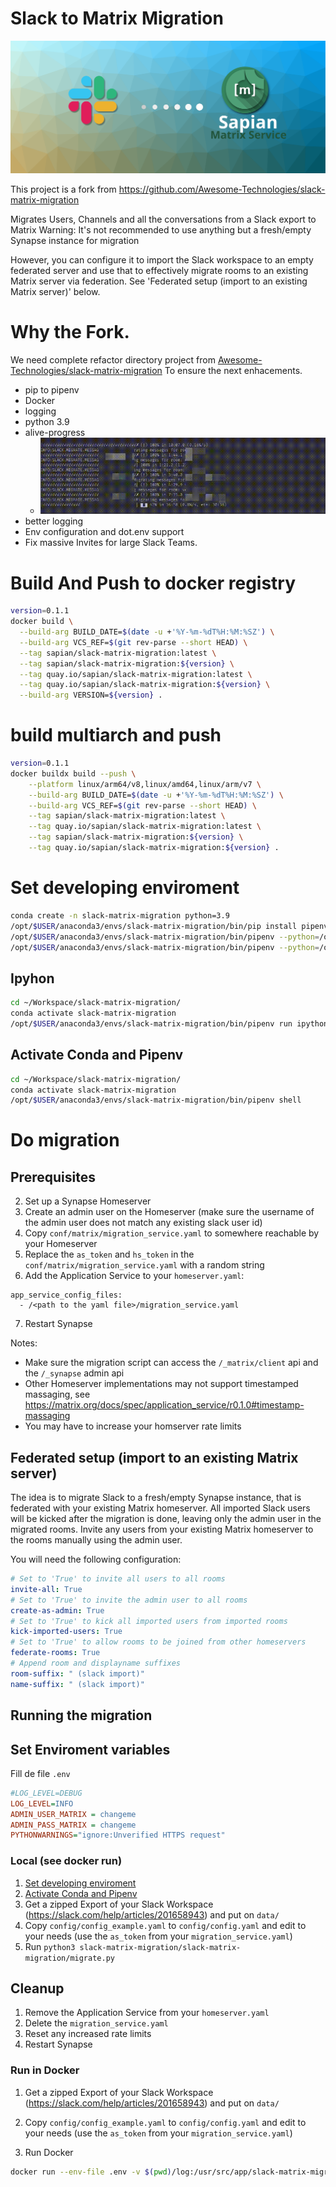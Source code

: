 # Slack to Matrix Migration

<img src="wiki/images/Logo_circular_Matrix_server_slack_migration_name_bg.svg" width="600">

This project is a fork from https://github.com/Awesome-Technologies/slack-matrix-migration

Migrates Users, Channels and all the conversations from a Slack export to Matrix
Warning: It's not recommended to use anything but a fresh/empty Synapse instance for migration

However, you can configure it to import the Slack workspace to an empty federated server
and use that to effectively migrate rooms to an existing Matrix server via federation.
See 'Federated setup (import to an existing Matrix server)' below.

# Why the Fork.

We need complete refactor directory project from [Awesome-Technologies/slack-matrix-migration](https://github.com/Awesome-Technologies/slack-matrix-migration)
To ensure the next enhacements.

- pip to pipenv
- Docker
- logging
- python 3.9
- alive-progress
  - <img src="wiki/images/example.gif">
- better logging
- Env configuration and dot.env support
- Fix massive Invites for large Slack Teams.


# Build And Push to docker registry

``` bash
version=0.1.1
docker build \
  --build-arg BUILD_DATE=$(date -u +'%Y-%m-%dT%H:%M:%SZ') \
  --build-arg VCS_REF=$(git rev-parse --short HEAD) \
  --tag sapian/slack-matrix-migration:latest \
  --tag sapian/slack-matrix-migration:${version} \
  --tag quay.io/sapian/slack-matrix-migration:latest \
  --tag quay.io/sapian/slack-matrix-migration:${version} \
  --build-arg VERSION=${version} .
```

# build multiarch and push

``` bash
version=0.1.1
docker buildx build --push \
    --platform linux/arm64/v8,linux/amd64,linux/arm/v7 \
    --build-arg BUILD_DATE=$(date -u +'%Y-%m-%dT%H:%M:%SZ') \
    --build-arg VCS_REF=$(git rev-parse --short HEAD) \
    --tag sapian/slack-matrix-migration:latest \
    --tag quay.io/sapian/slack-matrix-migration:latest \
    --tag sapian/slack-matrix-migration:${version} \
    --tag quay.io/sapian/slack-matrix-migration:${version} .
```

# Set developing enviroment

``` bash
conda create -n slack-matrix-migration python=3.9
/opt/$USER/anaconda3/envs/slack-matrix-migration/bin/pip install pipenv
/opt/$USER/anaconda3/envs/slack-matrix-migration/bin/pipenv --python=/opt/$USER/anaconda3/envs/slack-matrix-migration/bin/python install
/opt/$USER/anaconda3/envs/slack-matrix-migration/bin/pipenv --python=/opt/$USER/anaconda3/envs/slack-matrix-migration/bin/python install --dev
```

## Ipyhon

``` bash
cd ~/Workspace/slack-matrix-migration/
conda activate slack-matrix-migration
/opt/$USER/anaconda3/envs/slack-matrix-migration/bin/pipenv run ipython
```

## Activate Conda and Pipenv

``` bash
cd ~/Workspace/slack-matrix-migration/
conda activate slack-matrix-migration
/opt/$USER/anaconda3/envs/slack-matrix-migration/bin/pipenv shell
```

# Do migration

## Prerequisites
2. Set up a Synapse Homeserver
3. Create an admin user on the Homeserver (make sure the username of the admin user does not match any existing slack user id)
4. Copy `conf/matrix/migration_service.yaml` to somewhere reachable by your Homeserver
5. Replace the `as_token` and `hs_token` in the `conf/matrix/migration_service.yaml` with a random string
6. Add the Application Service to your `homeserver.yaml`:
```
app_service_config_files:
  - /<path to the yaml file>/migration_service.yaml
```
7. Restart Synapse

Notes:

- Make sure the migration script can access the `/_matrix/client` api and the `/_synapse` admin api
- Other Homeserver implementations may not support timestamped massaging, see https://matrix.org/docs/spec/application_service/r0.1.0#timestamp-massaging
- You may have to increase your homserver rate limits

## Federated setup (import to an existing Matrix server)

The idea is to migrate Slack to a fresh/empty Synapse instance, that is federated with your existing Matrix homeserver.
All imported Slack users will be kicked after the migration is done, leaving only the admin user in the migrated rooms.
Invite any users from your existing Matrix homeserver to the rooms manually using the admin user.

You will need the following configuration:

```yaml
# Set to 'True' to invite all users to all rooms
invite-all: True
# Set to 'True' to invite the admin user to all rooms
create-as-admin: True
# Set to 'True' to kick all imported users from imported rooms
kick-imported-users: True
# Set to 'True' to allow rooms to be joined from other homeservers
federate-rooms: True
# Append room and displayname suffixes
room-suffix: " (slack import)"
name-suffix: " (slack import)"
```

## Running the migration

## Set Enviroment variables
Fill de file `.env`

``` ini
#LOG_LEVEL=DEBUG
LOG_LEVEL=INFO
ADMIN_USER_MATRIX = changeme
ADMIN_PASS_MATRIX = changeme
PYTHONWARNINGS="ignore:Unverified HTTPS request"
```

### Local (see docker run)

1. [Set developing enviroment](#set-developing-enviroment)
2. [Activate Conda and Pipenv](#activate-conda-and-pipenv)
3. Get a zipped Export of your Slack Workspace (https://slack.com/help/articles/201658943) and put on `data/`
4. Copy `config/config_example.yaml` to `config/config.yaml` and edit to your needs (use the `as_token` from your `migration_service.yaml`)
5. Run `python3 slack-matrix-migration/slack-matrix-migration/migrate.py`

## Cleanup
1. Remove the Application Service from your `homeserver.yaml`
2. Delete the `migration_service.yaml`
3. Reset any increased rate limits
4. Restart Synapse


### Run in Docker

1. Get a zipped Export of your Slack Workspace (https://slack.com/help/articles/201658943) and put on `data/`

2. Copy `config/config_example.yaml` to `config/config.yaml` and edit to your needs (use the `as_token` from your `migration_service.yaml`)

3. Run Docker
  ``` Bash
  docker run --env-file .env -v $(pwd)/log:/usr/src/app/slack-matrix-migration/log -v $(pwd)/data:/usr/src/app/slack-matrix-migration/data -v $(pwd)/run:/usr/src/app/slack-matrix-migration/run -v $(pwd)/conf:/usr/src/app/slack-matrix-migration/conf --rm -it sapian/slack-matrix-migration:latest
  ```
